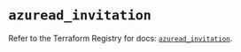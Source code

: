 # `azuread_invitation`

Refer to the Terraform Registry for docs: [`azuread_invitation`](https://registry.terraform.io/providers/hashicorp/azuread/3.5.0/docs/resources/invitation).
